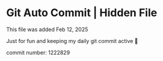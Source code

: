 # Git Auto Commit | Hidden File

This file was added Feb 12, 2025

Just for fun and keeping my daily git commit active 🤪

commit number: 1222829
